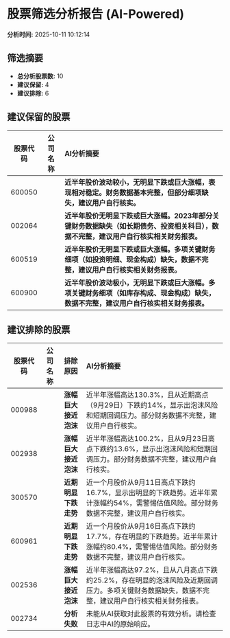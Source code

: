 # 股票筛选分析报告 (AI-Powered)

**分析时间:** 2025-10-11 10:12:14

## 筛选摘要

- **总分析股票数:** 10
- **建议保留:** 4
- **建议排除:** 6

## 建议保留的股票

| 股票代码 | 公司名称 | AI分析摘要 |
|:---:|:---:|:---|
| 600050 |  | **近半年股价波动较小，无明显下跌或巨大涨幅，表现相对稳定。财务数据基本完整，但部分细项缺失，建议用户自行核实。** |
| 002064 |  | **近半年股价无明显下跌或巨大涨幅。2023年部分关键财务数据缺失（如长期债务、投资相关科目），数据不完整，建议用户自行核实相关财务报表。** |
| 600519 |  | **近半年股价无明显下跌或巨大涨幅。多项关键财务细项（如投资明细、现金构成）缺失，数据不完整，建议用户自行核实相关财务报表。** |
| 600900 |  | **近半年股价波动极小，无明显下跌或巨大涨幅。多项关键财务细项（如库存构成、现金构成）缺失，数据不完整，建议用户自行核实相关财务报表。** |

## 建议排除的股票

| 股票代码 | 公司名称 | 排除原因 | AI分析摘要 |
|:---:|:---:|:---:|:---|
| 000988 |  | **涨幅巨大接近泡沫** | 近半年涨幅高达130.3%，且从近期高点（9月29日）下跌约14%，显示出泡沫风险和短期回调压力。部分财务数据不完整，建议用户自行核实。 |
| 002938 |  | **涨幅巨大接近泡沫** | 近半年涨幅高达100.2%，且从9月23日高点下跌约13.6%，显示出泡沫风险和短期回调压力。部分财务数据不完整，建议用户自行核实。 |
| 300570 |  | **近期明显下跌走势** | 近一个月股价从9月11日高点下跌约16.7%，显示出明显的下跌趋势。近半年累计涨幅约54%，需警惕估值风险。部分财务数据不完整，建议用户自行核实。 |
| 600961 |  | **近期明显下跌走势** | 近一个月股价从9月16日高点下跌约17.7%，存在明显的下跌趋势。近半年累计涨幅约80.4%，需警惕估值风险。部分财务数据不完整，建议用户自行核实。 |
| 002536 |  | **涨幅巨大接近泡沫** | 近半年涨幅高达97.2%，且从八月高点下跌约25.2%，存在明显的泡沫风险及近期回调压力。多项关键财务数据缺失，数据不完整，建议用户自行核实相关财务报表。 |
| 002734 |  | **分析失败** | 未能从AI获取对此股票的有效分析。请检查日志中AI的原始响应。 |
